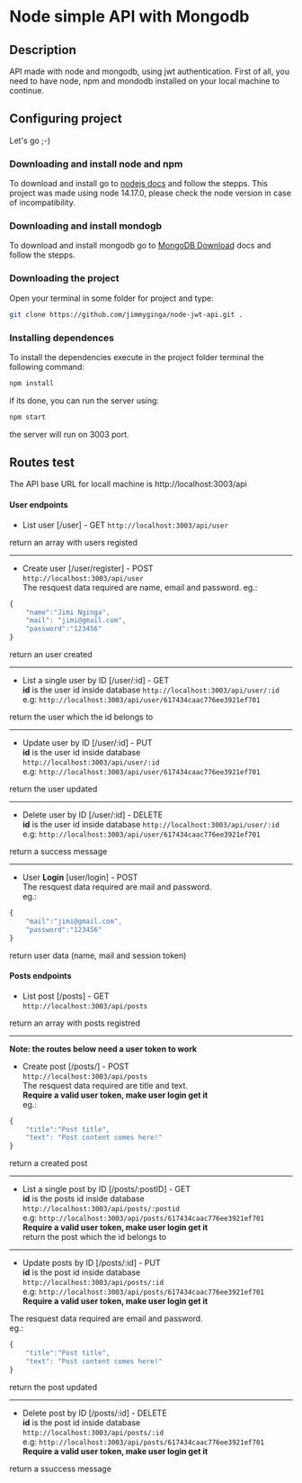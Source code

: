 # Node simple API with Mongodb

## Description
API made with node and mongodb, using jwt authentication.
First of all, you need to have node, npm and mondodb installed on your local machine to continue.

## Configuring project
Let's go ;-)

### Downloading and install node and npm
To download and install go to [nodejs docs](https://nodejs.org/en/download/`) and follow the stepps.
This project was made using node 14.17.0, please check the node version in case of incompatibility.
### Downloading and install mondogb
To download and install mongodb go to [MongoDB Download](https://www.mongodb.com/try/download/community`) docs and follow the stepps.

### Downloading the project
Open your terminal in some folder for project and type:
~~~bash
git clone https://github.com/jimmyginga/node-jwt-api.git .
~~~

### Installing dependences
To install the dependencies execute in the project folder terminal the following command:
~~~bash
npm install
~~~

if its done, you can run the server using:
~~~bash
npm start
~~~
the server will run on 3003 port.

## Routes test 
The API base URL for locall machine is http://localhost:3003/api

#### User endpoints

*  List user [/user] - GET
``http://localhost:3003/api/user`` <br/>

return an array with users registed
___

* Create user [/user/register] - POST <br/>
``http://localhost:3003/api/user`` <br/>
The resquest data required are name, email and password.
eg.: 
~~~js
{
	"name":"Jimi Nginga",
	"mail": "jimi@gmail.com",
	"password":"123456"
}
~~~
return an user created
___
* List a single user by ID [/user/:id] - GET <br/>
**id** is the user id inside database
``http://localhost:3003/api/user/:id``
e.g: ``http://localhost:3003/api/user/617434caac776ee3921ef701`` <br/>

return the user which the id belongs to
___
* Update user by ID [/user/:id] - PUT <br/>
**id** is the user id inside database<br/>
``http://localhost:3003/api/user/:id`` <br/>
e.g: ``http://localhost:3003/api/user/617434caac776ee3921ef701``<br/>

return the user updated
___
* Delete user by ID [/user/:id] - DELETE <br/>
**id** is the user id inside database
``http://localhost:3003/api/user/:id`` <br/>
e.g: ``http://localhost:3003/api/user/617434caac776ee3921ef701``<br/>

return a success message
___
* User **Login** [user/login] - POST <br/>
The resquest data required are mail and password. <br/>
eg.: 
~~~js
{
	"mail":"jimi@gmail.com",
	"password":"123456"
}
~~~
return user data (name, mail and session token)


#### Posts endpoints

*  List post [/posts] - GET <br/>
``http://localhost:3003/api/posts``<br/>

return an array with posts registred
___

**Note: the routes below need a user token to work**
* Create post [/posts/] - POST<br/>
``http://localhost:3003/api/posts``<br/>
The resquest data required are title and text.<br/>
**Require a valid user token, make user login get it**<br/>
eg.: 
~~~js
{
    "title":"Post title",
    "text": "Post content comes here!"
}
~~~
return a created post
___
*  List a single post by ID [/posts/:postID] - GET<br/>
**id** is the posts id inside database<br/>
``http://localhost:3003/api/posts/:postid``<br/>
e.g: ``http://localhost:3003/api/posts/617434caac776ee3921ef701``<br/>
**Require a valid user token, make user login get it** <br/>
return the post which the id belongs to<br/>
___
* Update posts by ID [/posts/:id] - PUT<br/>
**id** is the post id inside database <br/>
``http://localhost:3003/api/posts/:id``<br/>
e.g: ``http://localhost:3003/api/posts/617434caac776ee3921ef701``<br/>
**Require a valid user token, make user login get it**<br/>

The resquest data required are email and password.<br/>
eg.: 
~~~js
{
    "title":"Post title",
    "text": "Post content comes here!"
}
~~~
 
 return the post updated
___
* Delete post by ID [/posts/:id] - DELETE <br/>
**id** is the post id inside database <br/>
``http://localhost:3003/api/posts/:id`` <br/>
e.g: ``http://localhost:3003/api/posts/617434caac776ee3921ef701`` <br/>
**Require a valid user token, make user login get it**

return a ssuccess message

